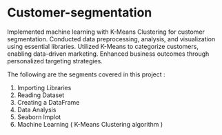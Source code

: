 # Customer-segmentation
Implemented machine learning with K-Means Clustering for customer segmentation.
Conducted data preprocessing, analysis, and visualization using essential libraries.
Utilized K-Means to categorize customers, enabling data-driven marketing.
Enhanced business outcomes through personalized targeting strategies.

The following are the segments covered in this project :
1. Importing Libraries
2. Reading Dataset
3. Creating a DataFrame
4. Data Analysis
5. Seaborn lmplot
6. Machine Learning ( K-Means Clustering algorithm )
